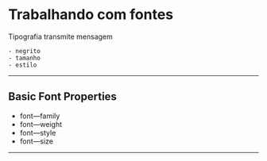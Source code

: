 # Trabalhando com fontes

Tipografia transmite mensagem

    - negrito
    - tamanho
    - estilo

---------------------------------------------------

## Basic Font Properties

* font—family
* font—weight
* font—style
* font—size

---------------------------------------------------